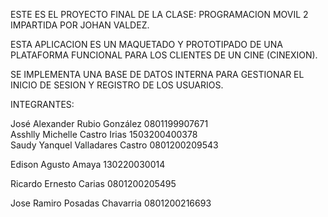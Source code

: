 ESTE ES EL PROYECTO FINAL DE LA CLASE: PROGRAMACION MOVIL 2
IMPARTIDA POR JOHAN VALDEZ.

ESTA APLICACION ES UN MAQUETADO Y PROTOTIPADO DE UNA PLATAFORMA
FUNCIONAL PARA LOS CLIENTES DE UN CINE (CINEXION).

SE IMPLEMENTA UNA BASE DE DATOS INTERNA PARA GESTIONAR EL INICIO 
DE SESION Y REGISTRO DE LOS USUARIOS. 

INTEGRANTES: 



José Alexander Rubio González 0801199907671  
Asshlly Michelle Castro Irias  1503200400378   
Saudy Yanquel Valladares Castro  0801200209543

Edison Agusto Amaya  130220030014

Ricardo Ernesto Carias   0801200205495

Jose Ramiro Posadas Chavarria  0801200216693    


        
        
       
       
      
        




